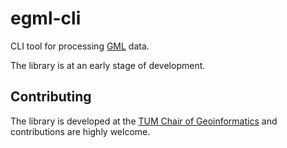 # egml-cli

CLI tool for processing [GML](https://www.ogc.org/standard/gml/) data.

The library is at an early stage of development.

## Contributing

The library is developed at the [TUM Chair of Geoinformatics](https://github.com/tum-gis) and contributions are highly welcome.
